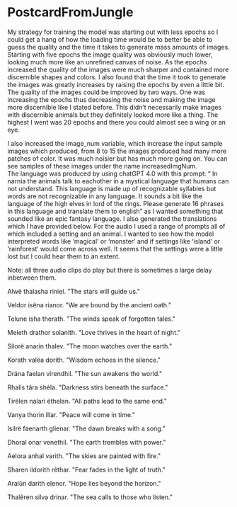 # PostcardFromJungle

My strategy for training the model was starting out with less epochs so I could get a hang of how the loading time would be to better be able to guess the quality and the time it takes to generate mass amounts of images. Starting with five  epochs the image quality was obviously much lower, looking much more like an unrefined canvas of noise. As the epochs increased the quality of the images were much sharper and contained more discernible shapes and colors. I also found that the time it took to generate the images was greatly increases by raising the epochs by even a little bit. 
The quality of the images could be improved by two ways. One was increasing the epochs thus decreasing the noise and making the image more discernible like I stated before. This didn’t necessarily make images with discernible animals but they definitely looked more like a thing. The highest I went was 20 epochs and there you could almost see a wing or an eye. 

 I also increased the image_num variable, which increase the input sample images which produced, from 8 to 15 the images produced had many more patches of color. It was much noisier but has much more going on. You can see samples of these images under the name increasedImgNum.  
The language was produced by using chatGPT 4.0 with this prompt: “ In narnia the animals talk to eachother in a mystical language that humans can not understand. This language is made up of recognizable syllables but words are not recognizable in any language. It sounds a bit like the language of the high elves in lord of the rings. Please generate 16 phrases in this language and translate them to english” as I wanted something that sounded like an epic fantasy language. I also generated the translations which I have provided below. For the audio I used a range of prompts all of which included a setting and an animal. I wanted to see how the model interpreted words like ‘magical’ or ‘monster’ and if settings like ‘island’ or ‘rainforest’ would come across well. It seems that the settings were a little lost but I could hear them to an extent. 

Note: all three audio clips do play but there is sometimes a large delay inbetween them. 

Alwë thalasha riniel.
"The stars will guide us."

Veldor isëna rianor.
"We are bound by the ancient oath."

Telune isha therath.
"The winds speak of forgotten tales."

Meleth drathor solanith.
"Love thrives in the heart of night."

Silorë anarin thalev.
"The moon watches over the earth."

Korath valëa dorith.
"Wisdom echoes in the silence."

Drána faelan virendhil.
"The sun awakens the world."

Rhalis târa shéla.
"Darkness stirs beneath the surface."

Tirëlen nalari éthelan.
"All paths lead to the same end."

Vanya thorin illar.
"Peace will come in time."

Isilrë faenarth glienar.
"The dawn breaks with a song."

Dhoral onar venethil.
"The earth trembles with power."

Aelora anhal varith.
"The skies are painted with fire."

Sharen  ildorith rêthar.
"Fear fades in the light of truth."

Aralûn darith elenor.
"Hope lies beyond the horizon."

Thalêren silva drinar.
"The sea calls to those who listen."
